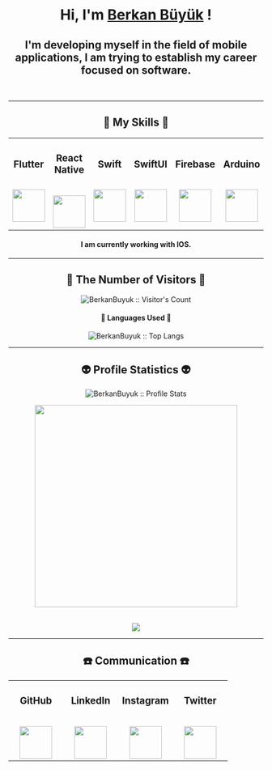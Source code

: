 <h1 align="center">Hi, I'm <a href="https://github.com/berkanbuyuk" target="_blank">Berkan Büyük</a> !</h1>
<h2 align="center">I'm developing myself in the field of mobile applications, I am trying to establish my career focused on software.</h2>

<br/>

--- 

<h2 align="center">🥇 My Skills 🥇</h2>

<table align="center">
  <tbody>
    <tr valign="center">
      <td width="25%" align="center">
        <h3>Flutter</h3><br>
       <a href='https://flutter.dev/'> <img height="64px" src="https://cdn.svgporn.com/logos/flutter.svg"> </a>
      </td>
      <td width="25%" align="center">
        <h3>React Native</h3><br>
       <a href='https://reactnative.dev/'> <img height="64px" src="https://user-images.githubusercontent.com/82314218/175924466-13d3e990-8cea-43bc-b655-948ee665c8c6.svg"> </a>
      </td>
      <td width="25%" align="center">
        <h3>Swift</h3><br>
       <a href='https://developer.apple.com/swift/'> <img height="64px" src="https://cdn.svgporn.com/logos/swift.svg"> </a>
      </td>
      <td width="25%" align="center">
        <h3>SwiftUI</h3><br>
       <a href='https://developer.apple.com/xcode/swiftui/'> <img height="64px" src="https://user-images.githubusercontent.com/82314218/175926803-0a7521f5-c2ff-49ae-87c2-7ad0c57699c0.png"> </a>
      </td>
      <td width="25%" align="center">
        <h3>Firebase</h3><br>
       <a href='https://firebase.google.com/'> <img height="64px" src="https://cdn.svgporn.com/logos/firebase.svg"> </a>
      </td>
       <td width="25%" align="center">
        <h3>Arduino</h3><br>
        <a href='https://www.arduino.cc/'> <img height="64px" src="https://cdn.svgporn.com/logos/arduino.svg"> </a>
      </td>
       <td width="25%" align="center">
        <h3>Git Soft.</h3><br>
       <a href='https://git-scm.com/'> <img height="64px" src="https://user-images.githubusercontent.com/82314218/175925574-c1bffe66-fe0a-48d0-87c9-02d69b509823.svg"> </a>
      </td>
    </tr>
  </tbody>
</table>


<h4 align="center">I am currently working with IOS.</h4>

---

<h2 align="center">👀 The Number of Visitors 👀</h2>

<p align="center"><img src="https://profile-counter.glitch.me/{BerkanBuyuk}/count.svg" alt="BerkanBuyuk :: Visitor's Count" /></p>

<h4 align="center">👅 Languages Used 👅</h4>

<p align="center"><img src="https://github-readme-stats.vercel.app/api/top-langs/?username=BerkanBuyuk&langs_count=10&layout=compact" alt="BerkanBuyuk :: Top Langs" /></p>

---

<h2 align="center">👽 Profile Statistics 👽</h2>

<p align="center">
  <img src="https://github-readme-stats.vercel.app/api?username=BerkanBuyuk&show_icons=true&theme=synthwave" alt="BerkanBuyuk :: Profile Stats" />
</p>
<p align="center">
  <img src="https://github-readme-streak-stats.herokuapp.com?user=BerkanBuyuk&theme=nightowl&hide_border=true" width=400>
</p>

<br/>
<div  align="center"> <img src="https://activity-graph.herokuapp.com/graph?username=berkanbuyuk&theme=elegant" /></div>

---

<h2 align="center">☎️ Communication ☎️</h2>

<table align="center">
  <tbody>
    <tr valign="top">
      <td width="25%" align="center">
        <h3>GitHub</h3><br>
       <a href='https://github.com/BerkanBuyuk'> <img height="64px" src="https://cdn.jsdelivr.net/npm/simple-icons@3.0.1/icons/github.svg"> </a>
      </td>
      <td width="25%" align="center">
        <h3>LinkedIn</h3><br>
       <a href='https://www.linkedin.com/in/berkanbuyuk/'> <img height="64px" src="https://cdn.jsdelivr.net/npm/simple-icons@3.0.1/icons/linkedin.svg"> </a>
      </td>
      <td width="25%" align="center">
        <h3>Instagram</h3><br>
       <a href='https://www.instagram.com/brknbyk/'> <img height="64px" src="https://cdn.jsdelivr.net/npm/simple-icons@3.0.1/icons/instagram.svg"> </a>
      </td>
      <td width="25%" align="center">
        <h3>Twitter</h3><br>
       <a href='https://twitter.com/brknbyk'> <img height="64px" src="https://cdn.jsdelivr.net/npm/simple-icons@3.0.1/icons/twitter.svg"> </a>
      </td>
    </tr>
  </tbody>
</table>
